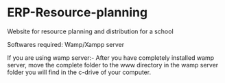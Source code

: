 # ERP-Resource-planning
Website for resource planning and distribution for a school


Softwares required: Wamp/Xampp server

If you are using wamp server:-
After you have completely installed wamp server, move the complete folder to the www directory in the wamp server folder you will find in the c-drive of your computer.
